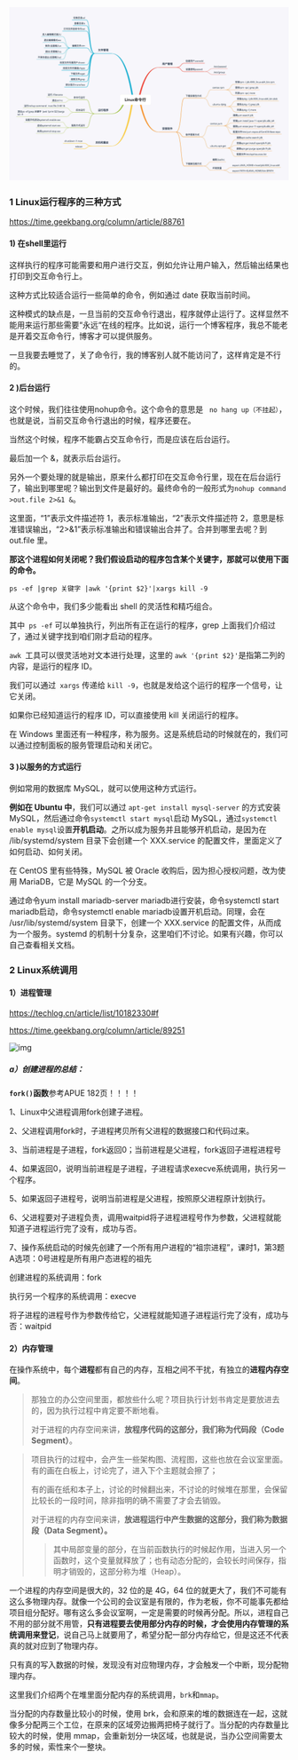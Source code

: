 

![img](./image/Linux基本命令.png)

### 1 Linux运行程序的三种方式

https://time.geekbang.org/column/article/88761

#### 1) 在shell里运行

这样执行的程序可能需要和用户进行交互，例如允许让用户输入，然后输出结果也打印到交互命令行上。

这种方式比较适合运行一些简单的命令，例如通过 date 获取当前时间。

这种模式的缺点是，一旦当前的交互命令行退出，程序就停止运行了。这样显然不能用来运行那些需要“永远“在线的程序。比如说，运行一个博客程序，我总不能老是开着交互命令行，博客才可以提供服务。

一旦我要去睡觉了，关了命令行，我的博客别人就不能访问了，这样肯定是不行的。



#### 2 )后台运行

这个时候，我们往往使用nohup命令。这个命令的意思是 ` no hang up（不挂起）`，也就是说，当前交互命令行退出的时候，程序还要在。

当然这个时候，程序不能霸占交互命令行，而是应该在后台运行。

最后加一个 &，就表示后台运行。

另外一个要处理的就是输出，原来什么都打印在交互命令行里，现在在后台运行了，输出到哪里呢？输出到文件是最好的。最终命令的一般形式为```nohup command >out.file 2>&1 &```。

这里面，“1”表示文件描述符 1，表示标准输出，“2”表示文件描述符 2，意思是标准错误输出，“2>&1”表示标准输出和错误输出合并了。合并到哪里去呢？到 out.file 里。

**那这个进程如何关闭呢？我们假设启动的程序包含某个关键字，那就可以使用下面的命令。**

```
ps -ef |grep 关键字 |awk '{print $2}'|xargs kill -9
```

从这个命令中，我们多少能看出 shell 的灵活性和精巧组合。

其中``` ps -ef``` 可以单独执行，列出所有正在运行的程序，grep 上面我们介绍过了，通过关键字找到咱们刚才启动的程序。

```awk ```工具可以很灵活地对文本进行处理，这里的 ```awk '{print $2}'```是指第二列的内容，是运行的程序 ID。

我们可以通过` xargs` 传递给 `kill -9`，也就是发给这个运行的程序一个信号，让它关闭。

如果你已经知道运行的程序 ID，可以直接使用 kill 关闭运行的程序。

在 Windows 里面还有一种程序，称为服务。这是系统启动的时候就在的，我们可以通过控制面板的服务管理启动和关闭它。



#### 3 )以服务的方式运行

例如常用的数据库 MySQL，就可以使用这种方式运行。

**例如在 Ubuntu 中**，我们可以通过 `apt-get install mysql-server` 的方式安装 MySQL，然后通过命令`systemctl start mysql`启动 MySQL，通过`systemctl enable mysql`设置**开机启动**。之所以成为服务并且能够开机启动，是因为在 /lib/systemd/system 目录下会创建一个 XXX.service 的配置文件，里面定义了如何启动、如何关闭。

在 CentOS 里有些特殊，MySQL 被 Oracle 收购后，因为担心授权问题，改为使用 MariaDB，它是 MySQL 的一个分支。

通过命令yum install mariadb-server mariadb进行安装，命令systemctl start mariadb启动，命令systemctl enable mariadb设置开机启动。同理，会在 /usr/lib/systemd/system 目录下，创建一个 XXX.service 的配置文件，从而成为一个服务。systemd 的机制十分复杂，这里咱们不讨论。如果有兴趣，你可以自己查看相关文档。



### 2 Linux系统调用

#### 1）进程管理

https://techlog.cn/article/list/10182330#f

https://time.geekbang.org/column/article/89251

![img](./image/Linux系统调用.png)

##### a）创建进程的总结：

**`fork()`函数**参考APUE 182页！！！！

 1、Linux中父进程调用fork创建子进程。 

2、父进程调用fork时，子进程拷贝所有父进程的数据接口和代码过来。

 3、当前进程是子进程，fork返回0；当前进程是父进程，fork返回子进程进程号

 4、如果返回0，说明当前进程是子进程，子进程请求execve系统调用，执行另一个程序。

 5、如果返回子进程号，说明当前进程是父进程，按照原父进程原计划执行。 

6、父进程要对子进程负责，调用waitpid将子进程进程号作为参数，父进程就能知道子进程运行完了没有，成功与否。

 7、操作系统启动的时候先创建了一个所有用户进程的“祖宗进程”，课时1，第3题A选项：0号进程是所有用户态进程的祖先

创建进程的系统调用：fork 

执行另一个程序的系统调用：execve

将子进程的进程号作为参数传给它，父进程就能知道子进程运行完了没有，成功与否：waitpid



#### 2）内存管理

在操作系统中，每个**进程**都有自己的内存，互相之间不干扰，有独立的**进程内存空间**。



> 那独立的办公空间里面，都放些什么呢？项目执行计划书肯定是要放进去的，因为执行过程中肯定要不断地看。
>
> 对于进程的内存空间来讲，**放程序代码的这部分，我们称为代码段（Code Segment）**。



> 项目执行的过程中，会产生一些架构图、流程图，这些也放在会议室里面。有的画在白板上，讨论完了，进入下个主题就会擦了；
>
> 有的画在纸和本子上，讨论的时候翻出来，不讨论的时候堆在那里，会保留比较长的一段时间，除非指明的确不需要了才会去销毁。
>
> 对于进程的内存空间来讲，**放进程运行中产生数据的这部分，我们称为数据段（Data Segment）。**
>
> > 其中局部变量的部分，在当前函数执行的时候起作用，当进入另一个函数时，这个变量就释放了；也有动态分配的，会较长时间保存，指明才销毁的，这部分称为堆（Heap）。



一个进程的内存空间是很大的，32 位的是 4G，64 位的就更大了，我们不可能有这么多物理内存。就像一个公司的会议室是有限的，作为老板，你不可能事先都给项目组分配好。哪有这么多会议室啊，一定是需要的时候再分配。所以，进程自己不用的部分就不用管，**只有进程要去使用部分内存的时候，才会使用内存管理的系统调用来登记**，说自己马上就要用了，希望分配一部分内存给它，但是这还不代表真的就对应到了物理内存。

只有真的写入数据的时候，发现没有对应物理内存，才会触发一个中断，现分配物理内存。

这里我们介绍两个在堆里面分配内存的系统调用，`brk`和`mmap`。

当分配的内存数量比较小的时候，使用 brk，会和原来的堆的数据连在一起，这就像多分配两三个工位，在原来的区域旁边搬两把椅子就行了。当分配的内存数量比较大的时候，使用 mmap，会重新划分一块区域，也就是说，当办公空间需要太多的时候，索性来个一整块。